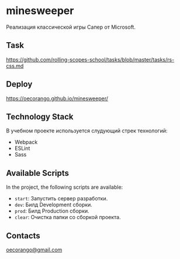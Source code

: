 # minesweeper
Реализация классической игры Сапер от Microsoft.

## Task

https://github.com/rolling-scopes-school/tasks/blob/master/tasks/rs-css.md

## Deploy
https://oecorango.github.io/minesweeper/

## Technology Stack

В учебном проекте используется слудующий стрек технологий:

- Webpack
- ESLint
- Sass


## Available Scripts

In the project, the following scripts are available:

- `start`: Запустить сервер разработки.
- `dev`: Билд Development сборки.
- `prod`: Билд Production сборки.
- `clear`: Очистка папки со сборкой проекта.

## Contacts

oecorango@gmail.com
